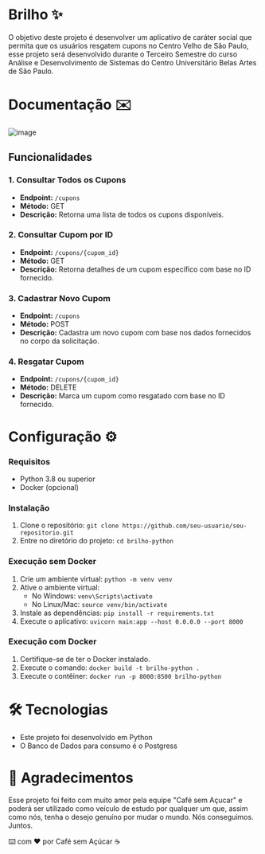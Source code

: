# Brilho ✨
O objetivo deste projeto é desenvolver um aplicativo de caráter social que permita que os usuários resgatem cupons no Centro Velho de São Paulo, esse projeto será desenvolvido durante o Terceiro Semestre do curso Análise e Desenvolvimento de Sistemas do Centro Universitário Belas Artes de São Paulo.

# Documentação ✉️
![image](https://github.com/thaizacn/brilho-python/assets/77704621/2d5a6499-f124-47df-bd40-4e04759cd100)

## Funcionalidades

### 1. Consultar Todos os Cupons
- **Endpoint:** `/cupons`
- **Método:** GET
- **Descrição:** Retorna uma lista de todos os cupons disponíveis.

### 2. Consultar Cupom por ID
- **Endpoint:** `/cupons/{cupom_id}`
- **Método:** GET
- **Descrição:** Retorna detalhes de um cupom específico com base no ID fornecido.

### 3. Cadastrar Novo Cupom
- **Endpoint:** `/cupons`
- **Método:** POST
- **Descrição:** Cadastra um novo cupom com base nos dados fornecidos no corpo da solicitação.

### 4. Resgatar Cupom
- **Endpoint:** `/cupons/{cupom_id}`
- **Método:** DELETE
- **Descrição:** Marca um cupom como resgatado com base no ID fornecido.

# Configuração ⚙️

### Requisitos
- Python 3.8 ou superior
- Docker (opcional)

### Instalação
1. Clone o repositório: `git clone https://github.com/seu-usuario/seu-repositorio.git`
2. Entre no diretório do projeto: `cd brilho-python`

### Execução sem Docker
1. Crie um ambiente virtual: `python -m venv venv`
2. Ative o ambiente virtual:
   - No Windows: `venv\Scripts\activate`
   - No Linux/Mac: `source venv/bin/activate`
3. Instale as dependências: `pip install -r requirements.txt`
4. Execute o aplicativo: `uvicorn main:app --host 0.0.0.0 --port 8000`

### Execução com Docker
1. Certifique-se de ter o Docker instalado.
2. Execute o comando: `docker build -t brilho-python .`
3. Execute o contêiner: `docker run -p 8000:8500 brilho-python`


# 🛠️ Tecnologias 
- Este projeto foi desenvolvido em Python
- O Banco de Dados para consumo é o Postgress

# 🎁 Agradecimentos
Esse projeto foi feito com muito amor pela equipe "Café sem Açucar" e poderá ser utilizado como veículo de estudo por qualquer um que, assim como nós, tenha o desejo genuíno por mudar o mundo. Nós conseguimos. Juntos.

⌨️ com ❤️ por Café sem Açúcar ☕ 
